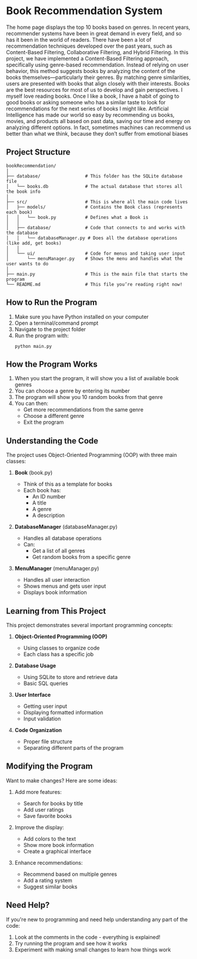# Book Recommendation System

The home page displays the top 10 books based on genres. In recent years, recommender systems have been in great demand in every field, and so has it been in the world of readers. There have been a lot of recommendation techniques developed over the past years, such as Content-Based Filtering, Collaborative Filtering, and Hybrid Filtering. In this project, we have implemented a Content-Based Filtering approach, specifically using genre-based recommendation. Instead of relying on user behavior, this method suggests books by analyzing the content of the books themselves—particularly their genres. By matching genre similarities, users are presented with books that align closely with their interests. Books are the best resources for most of us to develop and gain perspectives. I myself love reading books. Once I like a book, I have a habit of going to good books or asking someone who has a similar taste to look for recommendations for the next series of books I might like. Artificial Intelligence has made our world so easy by recommending us books, movies, and products all based on past data, saving our time and energy on analyzing different options. In fact, sometimes machines can recommend us better than what we think, because they don’t suffer from emotional biases

## Project Structure

```
bookRecommendation/
│
├── database/                 # This folder has the SQLite database file
│   └── books.db              # The actual database that stores all the book info
│
├── src/                      # This is where all the main code lives
│   ├── models/               # Contains the Book class (represents each book)
│   │   └── book.py           # Defines what a Book is
│   │
│   ├── database/             # Code that connects to and works with the database
│   │   └── databaseManager.py # Does all the database operations (like add, get books)
│   │
│   └── ui/                   # Code for menus and taking user input
│       └── menuManager.py    # Shows the menu and handles what the user wants to do
│
├── main.py                   # This is the main file that starts the program
└── README.md                 # This file you’re reading right now!
```

## How to Run the Program

1. Make sure you have Python installed on your computer
2. Open a terminal/command prompt
3. Navigate to the project folder
4. Run the program with:
   ```
   python main.py
   ```

## How the Program Works

1. When you start the program, it will show you a list of available book genres
2. You can choose a genre by entering its number
3. The program will show you 10 random books from that genre
4. You can then:
   - Get more recommendations from the same genre
   - Choose a different genre
   - Exit the program

## Understanding the Code

The project uses Object-Oriented Programming (OOP) with three main classes:

1. **Book** (book.py)
   - Think of this as a template for books
   - Each book has:
     - An ID number
     - A title
     - A genre
     - A description

2. **DatabaseManager** (databaseManager.py)
   - Handles all database operations
   - Can:
     - Get a list of all genres
     - Get random books from a specific genre

3. **MenuManager** (menuManager.py)
   - Handles all user interaction
   - Shows menus and gets user input
   - Displays book information

## Learning from This Project

This project demonstrates several important programming concepts:

1. **Object-Oriented Programming (OOP)**
   - Using classes to organize code
   - Each class has a specific job

2. **Database Usage**
   - Using SQLite to store and retrieve data
   - Basic SQL queries

3. **User Interface**
   - Getting user input
   - Displaying formatted information
   - Input validation

4. **Code Organization**
   - Proper file structure
   - Separating different parts of the program

## Modifying the Program

Want to make changes? Here are some ideas:

1. Add more features:
   - Search for books by title
   - Add user ratings
   - Save favorite books

2. Improve the display:
   - Add colors to the text
   - Show more book information
   - Create a graphical interface

3. Enhance recommendations:
   - Recommend based on multiple genres
   - Add a rating system
   - Suggest similar books

## Need Help?

If you're new to programming and need help understanding any part of the code:
1. Look at the comments in the code - everything is explained!
2. Try running the program and see how it works
3. Experiment with making small changes to learn how things work 